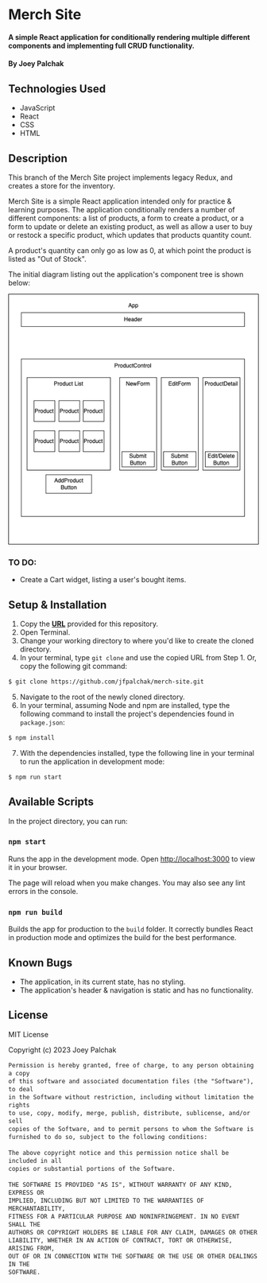 # Merch Site

#### A simple React application for conditionally rendering multiple different components and implementing full CRUD functionality.

#### By Joey Palchak

## Technologies Used

- JavaScript
- React
- CSS
- HTML

## Description

This branch of the Merch Site project implements legacy Redux, and creates a store for the inventory.

Merch Site is a simple React application intended only for practice & learning purposes. The application conditionally renders a number of different components: a list of products, a form to create a product, or a form to update or delete an existing product, as well as allow a user to buy or restock a specific product, which updates that products quantity count. 

A product's quantity can only go as low as 0, at which point the product is listed as "Out of Stock".

The initial diagram listing out the application's component tree is shown below:

<img src="https://github.com/jfpalchak/merch-site/blob/main/src/img/merch-diagram-v1.drawio.png" alt="Application's component diagram." />

### TO DO: 
* Create a Cart widget, listing a user's bought items.

## Setup & Installation

1. Copy the **[URL](https://github.com/jfpalchak/merch-site.git)** provided for this repository.
2. Open Terminal.
3. Change your working directory to where you'd like to create the cloned directory.
4. In your terminal, type `git clone` and use the copied URL from Step 1. Or, copy the following git command:
   
```bash
$ git clone https://github.com/jfpalchak/merch-site.git
```

5. Navigate to the root of the newly cloned directory.
6. In your terminal, assuming Node and npm are installed, type the following command to install the project's dependencies found in `package.json`:
   
```bash
$ npm install
```

7. With the dependencies installed, type the following line in your terminal to run the application in development mode:
   
```bash
$ npm run start
```

## Available Scripts

In the project directory, you can run:

### `npm start`

Runs the app in the development mode.
Open [http://localhost:3000](http://localhost:3000) to view it in your browser.

The page will reload when you make changes.
You may also see any lint errors in the console.

### `npm run build`

Builds the app for production to the `build` folder.
It correctly bundles React in production mode and optimizes the build for the best performance.

## Known Bugs

* The application, in its current state, has no styling.
* The application's header & navigation is static and has no functionality.


## License

MIT License

Copyright (c) 2023 Joey Palchak

```
Permission is hereby granted, free of charge, to any person obtaining a copy
of this software and associated documentation files (the "Software"), to deal
in the Software without restriction, including without limitation the rights
to use, copy, modify, merge, publish, distribute, sublicense, and/or sell
copies of the Software, and to permit persons to whom the Software is
furnished to do so, subject to the following conditions:

The above copyright notice and this permission notice shall be included in all
copies or substantial portions of the Software.

THE SOFTWARE IS PROVIDED "AS IS", WITHOUT WARRANTY OF ANY KIND, EXPRESS OR
IMPLIED, INCLUDING BUT NOT LIMITED TO THE WARRANTIES OF MERCHANTABILITY,
FITNESS FOR A PARTICULAR PURPOSE AND NONINFRINGEMENT. IN NO EVENT SHALL THE
AUTHORS OR COPYRIGHT HOLDERS BE LIABLE FOR ANY CLAIM, DAMAGES OR OTHER
LIABILITY, WHETHER IN AN ACTION OF CONTRACT, TORT OR OTHERWISE, ARISING FROM,
OUT OF OR IN CONNECTION WITH THE SOFTWARE OR THE USE OR OTHER DEALINGS IN THE
SOFTWARE.
```